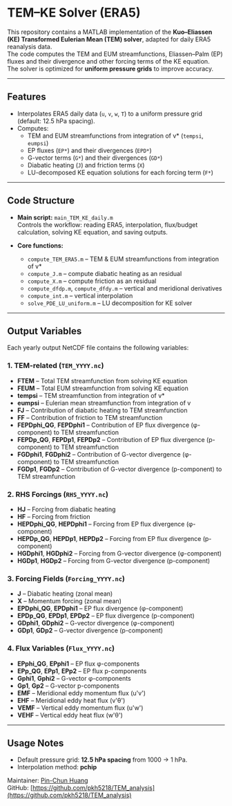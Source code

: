 # TEM–KE Solver (ERA5)

This repository contains a MATLAB implementation of the **Kuo–Eliassen (KE) Transformed Eulerian Mean (TEM) solver**, adapted for daily ERA5 reanalysis data.  
The code computes the TEM and EUM streamfunctions, Eliassen–Palm (EP) fluxes and their divergence and other forcing terms of the KE equation.  
The solver is optimized for **uniform pressure grids** to improve accuracy.

---

## Features

- Interpolates ERA5 daily data (`u`, `v`, `w`, `T`) to a uniform pressure grid (default: 12.5 hPa spacing).
- Computes:
  - TEM and EUM streamfunctions from integration of v* (`tempsi`, `eumpsi`)
  - EP fluxes (`EP*`) and their divergences (`EPD*`)
  - G-vector terms (`G*`) and their divergences (`GD*`)
  - Diabatic heating (`J`) and friction terms (`X`)
  - LU-decomposed KE equation solutions for each forcing term (`F*`)

---

## Code Structure

- **Main script:** `main_TEM_KE_daily.m`  
  Controls the workflow: reading ERA5, interpolation, flux/budget calculation, solving KE equation, and saving outputs.

- **Core functions:**
  - `compute_TEM_ERA5.m` – TEM & EUM streamfunctions from integration of v*
  - `compute_J.m` – compute diabatic heating as an residual
  - `compute_X.m` – compute friction as an residual
  - `compute_dfdp.m`, `compute_dfdy.m` – vertical and meridional derivatives
  - `compute_int.m` – vertical interpolation
  - `solve_PDE_LU_uniform.m` – LU decomposition for KE solver

---

## Output Variables

Each yearly output NetCDF file contains the following variables:

### 1. TEM-related (`TEM_YYYY.nc`)
- **FTEM** – Total TEM streamfunction from solving KE equation
- **FEUM** – Total EUM streamfunction from solving KE equation
- **tempsi** – TEM streamfunction from integration of v*
- **eumpsi** – Eulerian mean streamfunction from integration of v
- **FJ** – Contribution of diabatic heating to TEM streamfunction
- **FF** – Contribution of friction to TEM streamfunction
- **FEPDphi_QG**, **FEPDphi1** – Contribution of EP flux divergence (φ-component) to TEM streamfunction 
- **FEPDp_QG**, **FEPDp1**, **FEPDp2** – Contribution of EP flux divergence (p-component) to TEM streamfunction
- **FGDphi1**, **FGDphi2** – Contribution of G-vector divergence (φ-component) to TEM streamfunction 
- **FGDp1**, **FGDp2** – Contribution of G-vector divergence (p-component) to TEM streamfunction 

### 2. RHS Forcings (`RHS_YYYY.nc`)
- **HJ** – Forcing from diabatic heating  
- **HF** – Forcing from friction  
- **HEPDphi_QG**, **HEPDphi1** – Forcing from EP flux divergence (φ-component)  
- **HEPDp_QG**, **HEPDp1**, **HEPDp2** – Forcing from EP flux divergence (p-component)  
- **HGDphi1**, **HGDphi2** – Forcing from G-vector divergence (φ-component)  
- **HGDp1**, **HGDp2** – Forcing from G-vector divergence (p-component)  

### 3. Forcing Fields (`Forcing_YYYY.nc`)
- **J** – Diabatic heating (zonal mean)  
- **X** – Momentum forcing (zonal mean)  
- **EPDphi_QG**, **EPDphi1** – EP flux divergence (φ-component)  
- **EPDp_QG**, **EPDp1**, **EPDp2** – EP flux divergence (p-component)  
- **GDphi1**, **GDphi2** – G-vector divergence (φ-component)  
- **GDp1**, **GDp2** – G-vector divergence (p-component)  

### 4. Flux Variables (`Flux_YYYY.nc`)
- **EPphi_QG**, **EPphi1** – EP flux φ-components  
- **EPp_QG**, **EPp1**, **EPp2** – EP flux p-components  
- **Gphi1**, **Gphi2** – G-vector φ-components  
- **Gp1**, **Gp2** – G-vector p-components  
- **EMF** – Meridional eddy momentum flux (u'v')
- **EHF** – Meridional eddy heat flux (v'θ')
- **VEMF** – Vertical eddy momentum flux (u'w')
- **VEHF** – Vertical eddy heat flux (w'θ')

---

## Usage Notes

- Default pressure grid: **12.5 hPa spacing** from 1000 → 1 hPa.  
- Interpolation method: **pchip** 

Maintainer: [Pin-Chun Huang](mailto:pkh5218@psu.edu)  
GitHub: [https://github.com/pkh5218/TEM_analysis](https://github.com/pkh5218/TEM_analysis)
